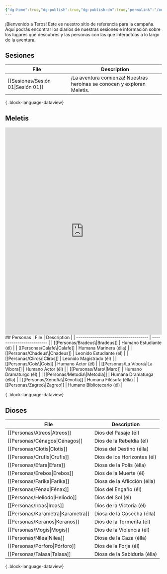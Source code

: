 ```yaml
---
{"dg-home":true,"dg-publish":true,"dg-publish-dm":true,"permalink":"/odisea-en-teros/","tags":["gardenEntry"],"dgPassFrontmatter":true}
---
```


¡Bienvenido a Teros!
Este es nuestro sitio de referencia para la campaña. Aquí podrás encontrar los diarios de nuestras sesiones e información sobre los lugares que descubres y las personas con las que interactúas a lo largo de la aventura. 
## Sesiones
| File                                 | Description                                                             |
| ------------------------------------ | ----------------------------------------------------------------------- |
| [[Sesiones/Sesión 01\|Sesión 01]] | ¡La aventura comienza! Nuestras heroínas se conocen y exploran Meletis. |

{ .block-language-dataview}
## Meletis
<iframe 
    src="https://inongn.github.io/teros-map" 
    width="100%" 
    height="666px" 
    frameborder="0"
></iframe>
## Personas
| File                                 | Description               |
| ------------------------------------ | ------------------------- |
| [[Personas/Bradeus\|Bradeus]]     | Humano Estudiante (él)    |
| [[Personas/Calafe\|Calafe]]       | Humana Marinera (élla)    |
| [[Personas/Chadeus\|Chadeus]]     | Leonido Estudiante (él)   |
| [[Personas/Cliros\|Cliros]]       | Leonido Magistrado (él)   |
| [[Personas/Cois\|Cois]]           | Humano Actor (él)         |
| [[Personas/La Víbora\|La Víbora]] | Humano Actor (él)         |
| [[Personas/Maro\|Maro]]           | Humano Dramaturgo (él)    |
| [[Personas/Metodia\|Metodia]]     | Humana Dramaturga (élla)  |
| [[Personas/Xenofia\|Xenofia]]     | Humana Filósofa (élla)    |
| [[Personas/Zagreo\|Zagreo]]       | Humano Bibliotecario (él) |

{ .block-language-dataview}
## Dioses
| File                                 | Description                  |
| ------------------------------------ | ---------------------------- |
| [[Personas/Atreos\|Atreos]]       | Dios del Pasaje (él)         |
| [[Personas/Cénagos\|Cénagos]]     | Dios de la Rebeldía (él)     |
| [[Personas/Clotis\|Clotis]]       | Diosa del Destino (élla)     |
| [[Personas/Crufis\|Crufis]]       | Dios de los Horizontes (él)  |
| [[Personas/Efara\|Efara]]         | Diosa de la Polis (élla)     |
| [[Personas/Érebos\|Érebos]]       | Dios de la Muerte (él)       |
| [[Personas/Farika\|Farika]]       | Diosa de la Aflicción (élla) |
| [[Personas/Fénax\|Fénax]]         | Dios del Engaño (él)         |
| [[Personas/Heliodo\|Heliodo]]     | Dios del Sol (él)            |
| [[Personas/Iroas\|Iroas]]         | Dios de la Victoria (él)     |
| [[Personas/Karametra\|Karametra]] | Diosa de la Cosecha (élla)   |
| [[Personas/Keranos\|Keranos]]     | Dios de la Tormenta (él)     |
| [[Personas/Mogis\|Mogis]]         | Dios de la Violencia (él)    |
| [[Personas/Nilea\|Nilea]]         | Diosa de la Caza (élla)      |
| [[Personas/Pórforo\|Pórforo]]     | Dios de la Forja (él)        |
| [[Personas/Talasa\|Talasa]]       | Diosa de la Sabiduría (élla) |

{ .block-language-dataview}
